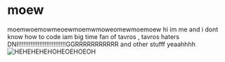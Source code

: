 # moew
moemwoemowmeoewmoemwmoweomewmoemoew
hi im me and i dont know how to code
iam big time fan of tavros , tavros haters DNI!!!!!!!!!!!!!!!!!!!!!!!!!!!GGRRRRRRRRRRR
and other stufff yeaahhhh
![HEHEHEHEHOHEOEHOEOH](https://github.com/SpaceStationLevel7/moew/assets/124318937/b5272324-67f5-47dc-b297-312b4c000fa5)
